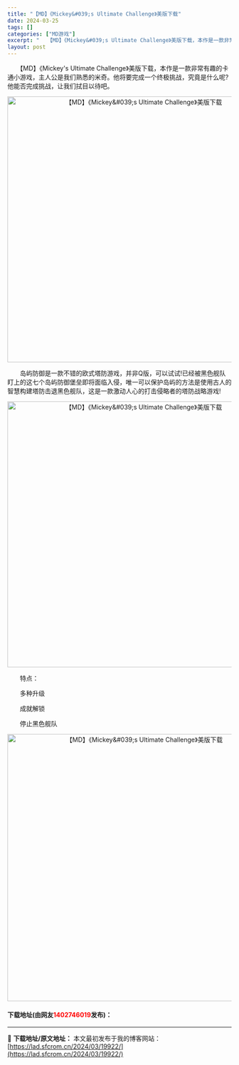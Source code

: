 ```yaml
---
title: "【MD】《Mickey&#039;s Ultimate Challenge》美版下载"
date: 2024-03-25
tags: []
categories: ["MD游戏"]
excerpt: "　　【MD】《Mickey&#039;s Ultimate Challenge》美版下载，本作是一款非常有趣的卡通小游戏，主人公是我们熟悉的米奇。他将要完成一个终极挑战，究竟是什么呢?他能否完成挑战，让我们拭目以待吧。 　　岛屿防御是一款不错的欧式塔防游戏，并非Q版，可以试试!已经被黑色舰队盯上的这七&hellip;"
layout: post
---
```


 <p>　　【MD】《Mickey&#39;s Ultimate Challenge》美版下载，本作是一款非常有趣的卡通小游戏，主人公是我们熟悉的米奇。他将要完成一个终极挑战，究竟是什么呢?他能否完成挑战，让我们拭目以待吧。</p> <p align="center"><img align="" border="0" src="https://lad.sfcrom.cn/wp-content/uploads/2024/03/20240325_66010da7e3798.png" width="597" alt="【MD】《Mickey&amp;#039;s Ultimate Challenge》美版下载" /></p> <p>　　岛屿防御是一款不错的欧式塔防游戏，并非Q版，可以试试!已经被黑色舰队盯上的这七个岛屿防御堡垒即将面临入侵，唯一可以保护岛屿的方法是使用古人的智慧构建塔防击退黑色舰队，这是一款激动人心的打击侵略者的塔防战略游戏!</p> <p align="center"><img align="" border="0" src="https://lad.sfcrom.cn/wp-content/uploads/2024/03/20240325_66010da97c126.png" width="597" alt="【MD】《Mickey&amp;#039;s Ultimate Challenge》美版下载" /></p> <p>　　特点：</p> <p>　　多种升级</p> <p>　　成就解锁</p> <p>　　停止黑色舰队</p> <p align="center"><img align="" border="0" src="https://lad.sfcrom.cn/wp-content/uploads/2024/03/20240325_66010daae3c2d.png" width="600" alt="【MD】《Mickey&amp;#039;s Ultimate Challenge》美版下载" /></p> <p><h4>下载地址(由网友<font color="red">1402746019</font>发布)：</h4></p> 

---
📖 **下载地址/原文地址：** 本文最初发布于我的博客网站：[https://lad.sfcrom.cn/2024/03/19922/](https://lad.sfcrom.cn/2024/03/19922/)
